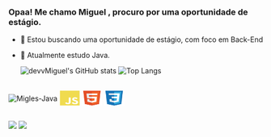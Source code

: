 ### Opaa! Me chamo Miguel , procuro por uma oportunidade de estágio.


                               
- 🔭 Estou buscando uma oportunidade de estágio, com foco em Back-End
- 🌱 Atualmente estudo Java.



  ![devvMiguel's GitHub stats](https://github-readme-stats.vercel.app/api?username=devvMiguel&show_icons=true&theme=transparent)
  ![Top Langs](https://github-readme-stats.vercel.app/api/top-langs/?username=devvMiguel&exclude_repo=github-readme-stats,anuraghazra.github.io)


<div style="display: inline_block"><br>
  <img align ="center" alt="Migles-Java" height="30" width="40"  src="https://cdn.jsdelivr.net/gh/devicons/devicon/icons/java/java-original.svg" />                                                                         <img align="center" alt="Rafa-Js" height="30" width="40" src="https://raw.githubusercontent.com/devicons/devicon/master/icons/javascript/javascript-plain.svg">
  <img align="center" alt="Rafa-HTML" height="30" width="40" src="https://raw.githubusercontent.com/devicons/devicon/master/icons/html5/html5-original.svg">
  <img align="center" alt="Rafa-CSS" height="30" width="40" src="https://raw.githubusercontent.com/devicons/devicon/master/icons/css3/css3-original.svg">
</div>

##

<div> 
  

  <a href="linkedin.com/in/miguel-ferreira-aa6bab292" target="_blank"><img src="https://img.shields.io/badge/-LinkedIn-%230077B5?style=for-the-badge&logo=linkedin&logoColor=white" target="_blank"></a> 
  <a href = "miguelgalvao_galvao@hotmail.com"><img src="https://img.shields.io/badge/-Gmail-%23333?style=for-the-badge&logo=gmail&logoColor=white" target=""></a>
  
</div>
